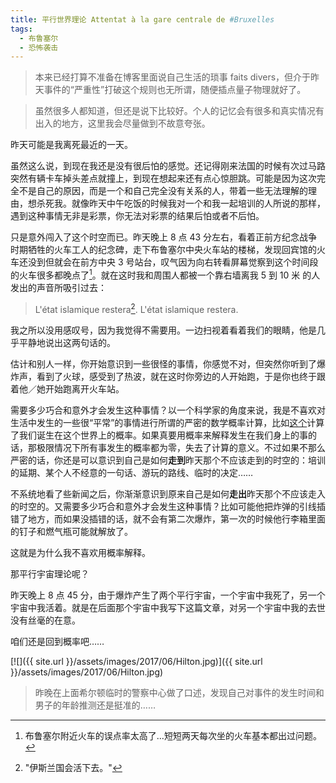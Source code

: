 ```yaml
---
title: 平行世界理论 Attentat à la gare centrale de #Bruxelles
tags:
  - 布鲁塞尔
  - 恐怖袭击
---
```


> 本来已经打算不准备在博客里面说自己生活的琐事 faits divers，但介于昨天事件的“严重性”打破这个规则也无所谓，随便插点量子物理就好了。

> 虽然很多人都知道，但还是说下比较好。个人的记忆会有很多和真实情况有出入的地方，这里我会尽量做到不故意夸张。

昨天可能是我离死最近的一天。

虽然这么说，到现在我还是没有很后怕的感觉。还记得刚来法国的时候有次过马路突然有辆卡车掉头差点就撞上，到现在想起来还有点心惊胆跳。可能是因为这次完全不是自己的原因，而是一个和自己完全没有关系的人，带着一些无法理解的理由，想杀死我。就像昨天中午吃饭的时候我对一个和我一起培训的人所说的那样，遇到这种事情无非是彩票，你无法对彩票的结果后怕或者不后怕。

只是意外闯入了这个时空而已。昨天晚上 8 点 43 分左右，看着正前方纪念战争时期牺牲的火车工人的纪念碑，走下布鲁塞尔中央火车站的楼梯，发现回宾馆的火车还没到但就会在前方中央 3 号站台，叹气因为向右转看屏幕觉察到这个时间段的火车很多都晚点了[^1]。就在这时我和周围人都被一个靠右墙离我 5 到 10 米 的人发出的声音所吸引过去：

> L'état islamique restera[^2]. L'état islamique restera.

我之所以没用感叹号，因为我觉得不需要用。一边扫视着看着我们的眼睛，他是几乎平静地说出这两句话的。

估计和别人一样，你开始意识到一些很怪的事情，你感觉不对，但突然你听到了爆炸声，看到了火球，感受到了热波，就在这时你旁边的人开始跑，于是你也终于跟着他／她开始跑离开火车站。

需要多少巧合和意外才会发生这种事情？以一个科学家的角度来说，我是不喜欢对生活中发生的一些很“平常”的事情进行所谓的严密的数学概率计算，比如[这个](http://www.theepochtimes.com/n3/787114-scientists-calculate-the-probability-of-your-existence)计算了我们诞生在这个世界上的概率。如果真要用概率来解释发生在我们身上的事的话，那极限情况下所有事发生的概率都为零，失去了计算的意义。不过如果不那么严密的话，你还是可以意识到自己是如何**走到**昨天那个不应该走到的时空的：培训的延期、某个人不经意的一句话、游玩的路线、临时的决定……

不系统地看了些新闻之后，你渐渐意识到原来自己是如何**走出**昨天那个不应该走入的时空的。又需要多少巧合和意外才会发生这种事情？比如可能他把炸弹的引线插错了地方，而如果没插错的话，就不会有第二次爆炸，第一次的时候他行李箱里面的钉子和燃气瓶可能就解放了。

这就是为什么我不喜欢用概率解释。

那平行宇宙理论呢？

昨天晚上 8 点 45 分，由于爆炸产生了两个平行宇宙，一个宇宙中我死了，另一个宇宙中我活着。就是在后面那个宇宙中我写下这篇文章，对另一个宇宙中我的去世没有丝毫的在意。

咱们还是回到概率吧……

[![]({{ site.url }}/assets/images/2017/06/Hilton.jpg)]({{ site.url }}/assets/images/2017/06/Hilton.jpg)

> 昨晚在上面希尔顿临时的警察中心做了口述，发现自己对事件的发生时间和男子的年龄推测还是挺准的……

[^1]: 布鲁塞尔附近火车的误点率太高了...短短两天每次坐的火车基本都出过问题。
[^2]: "伊斯兰国会活下去。"